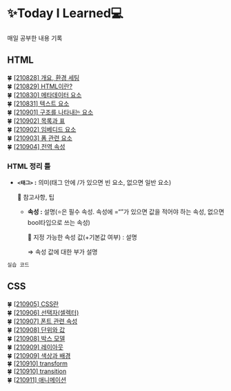 # ✨Today I Learned💻

매일 공부한 내용 기록

## HTML
🍀 [[210828] 개요, 환경 세팅](https://github.com/yb8350/TIL/blob/master/frontend/HTML/01_%EA%B0%9C%EC%9A%94%2C%20%ED%99%98%EA%B2%BD%EC%84%B8%ED%8C%85.md)  
🍀 [[210829] HTML이란?](https://github.com/yb8350/TIL/blob/master/frontend/HTML/02_HTML%EC%9D%B4%EB%9E%80.md)  
🍀 [[210830] 메타데이터 요소](https://github.com/yb8350/TIL/blob/master/frontend/HTML/03_%EB%A9%94%ED%83%80%EB%8D%B0%EC%9D%B4%ED%84%B0%20%EC%9A%94%EC%86%8C.md)  
🍀 [[210831] 텍스트 요소](https://github.com/yb8350/TIL/blob/master/frontend/HTML/04_%ED%85%8D%EC%8A%A4%ED%8A%B8%20%EC%9A%94%EC%86%8C.md)  
🍀 [[210901] 구조를 나타내는 요소](https://github.com/yb8350/TIL/blob/master/frontend/HTML/05_%EA%B5%AC%EC%A1%B0%EB%A5%BC%20%EB%82%98%ED%83%80%EB%82%B4%EB%8A%94%20%EC%9A%94%EC%86%8C.md)  
🍀 [[210902] 목록과 표](https://github.com/yb8350/TIL/blob/master/frontend/HTML/06_%EB%AA%A9%EB%A1%9D%EA%B3%BC%20%ED%91%9C.md)  
🍀 [[210902] 임베디드 요소](https://github.com/yb8350/TIL/blob/master/frontend/HTML/07_%EC%9E%84%EB%B2%A0%EB%94%94%EB%93%9C%20%EC%9A%94%EC%86%8C.md)  
🍀 [[210903] 폼 관련 요소](https://github.com/yb8350/TIL/blob/master/frontend/HTML/08_%ED%8F%BC%20%EA%B4%80%EB%A0%A8%20%EC%9A%94%EC%86%8C.md)  
🍀 [[210904] 전역 속성](https://github.com/yb8350/TIL/blob/master/frontend/HTML/09_%EC%A0%84%EC%97%AD%20%EC%86%8D%EC%84%B1.md)

### HTML 정리 틀

- **`<태그>` :** 의미(태그 안에 /가 있으면 빈 요소, 없으면 일반 요소)

    📎 참고사항, 팁

    - **속성 :** 설명(⭐은 필수 속성. 속성에 =“”가 있으면 값을 적어야 하는 속성, 없으면 bool타입으로 쓰는 속성)

        📎 지정 가능한 속성 값(+기본값 여부) : 설명

        ⇒ 속성 값에 대한 부가 설명

```html
실습 코드
```

## CSS
🍀 [[210905] CSS란](https://github.com/yb8350/TIL/blob/master/frontend/CSS/01_CSS%EB%9E%80.md)  
🍀 [[210906] 선택자(셀렉터)](https://github.com/yb8350/TIL/blob/master/frontend/CSS/02_%EC%84%A0%ED%83%9D%EC%9E%90(%EC%85%80%EB%A0%89%ED%84%B0).md)  
🍀 [[210907] 폰트 관련 속성](https://github.com/yb8350/TIL/blob/master/frontend/CSS/03_%ED%8F%B0%ED%8A%B8%20%EA%B4%80%EB%A0%A8%20%EC%86%8D%EC%84%B1.md)  
🍀 [[210908] 단위와 값](https://github.com/yb8350/TIL/blob/master/frontend/CSS/04_%EB%8B%A8%EC%9C%84%EC%99%80%20%EA%B0%92.md)  
🍀 [[210908] 박스 모델](https://github.com/yb8350/TIL/blob/master/frontend/CSS/05_%EB%B0%95%EC%8A%A4%20%EB%AA%A8%EB%8D%B8.md)  
🍀 [[210909] 레이아웃](https://github.com/yb8350/TIL/blob/master/frontend/CSS/06_%EB%A0%88%EC%9D%B4%EC%95%84%EC%9B%83.md)  
🍀 [[210909] 색상과 배경](https://github.com/yb8350/TIL/blob/master/frontend/CSS/07_%EC%83%89%EC%83%81%EA%B3%BC%20%EB%B0%B0%EA%B2%BD.md)  
🍀 [[210910] transform](https://github.com/yb8350/TIL/blob/master/frontend/CSS/08_transform.md)  
🍀 [[210910] transition](https://github.com/yb8350/TIL/blob/master/frontend/CSS/09_transition.md)  
🍀 [[210911] 애니메이션](https://github.com/yb8350/TIL/blob/master/frontend/CSS/10_%EC%95%A0%EB%8B%88%EB%A9%94%EC%9D%B4%EC%85%98.md)  
